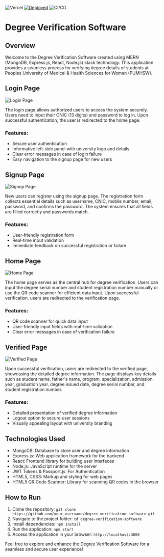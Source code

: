 ![Vercel](https://vercelbadge.vercel.app/api/basil-ahmed/Degree-Verification-Software)
[![Deployed](https://img.shields.io/badge/Deployed-Live-brightgreen.svg)]([http://128.199.12.71/](https://degree-verification-software.vercel.app/))
![CI/CD](https://github.com/basil-ahmed/Degree-Verification-Software/workflows/CI/badge.svg)

# Degree Verification Software

## Overview
Welcome to the Degree Verification Software created using MERN (MongoDB, Express.js, React, Node.js) stack technology. This application provides a seamless process for verifying degree details of students at Peoples University of Medical & Health Sciences for Women (PUMHSW).

## Login Page
![Login Page](/screenshots/login.png)

The login page allows authorized users to access the system securely. Users need to input their CNIC (13 digits) and password to log in. Upon successful authentication, the user is redirected to the home page.

### Features:
- Secure user authentication
- Informative left-side panel with university logo and details
- Clear error messages in case of login failure
- Easy navigation to the signup page for new users

## Signup Page
![Signup Page](/screenshots/signup.png)

New users can register using the signup page. The registration form collects essential details such as username, CNIC, mobile number, email, password, and confirms the password. The system ensures that all fields are filled correctly and passwords match.

### Features:
- User-friendly registration form
- Real-time input validation
- Immediate feedback on successful registration or failure

## Home Page
![Home Page](/screenshots/home.png)

The home page serves as the central hub for degree verification. Users can input the degree serial number and student registration number manually or use the QR code scanner for efficient data input. Upon successful verification, users are redirected to the verification page.

### Features:
- QR code scanner for quick data input
- User-friendly input fields with real-time validation
- Clear error messages in case of verification failure

## Verified Page
![Verified Page](/screenshots/verified.png)

Upon successful verification, users are redirected to the verified page, showcasing the detailed degree information. The page displays key details such as student name, father's name, program, specialization, admission year, graduation year, degree issued date, degree serial number, and student registration number.

### Features:
- Detailed presentation of verified degree information
- Logout option to secure user sessions
- Visually appealing layout with university branding

## Technologies Used
- MongoDB: Database to store user and degree information
- Express.js: Web application framework for the backend
- React: Frontend library for building user interfaces
- Node.js: JavaScript runtime for the server
- JWT Tokens & Passport.js: For Authentication
- HTML5, CSS3: Markup and styling for web pages
- HTML5 QR Code Scanner: Library for scanning QR codes in the browser

## How to Run
1. Clone the repository: `git clone https://github.com/your_username/degree-verification-software.git`
2. Navigate to the project folder: `cd degree-verification-software`
3. Install dependencies: `npm install`
4. Run the application: `npm start`
5. Access the application in your browser: `http://localhost:3000`

Feel free to explore and enhance the Degree Verification Software for a seamless and secure user experience!

